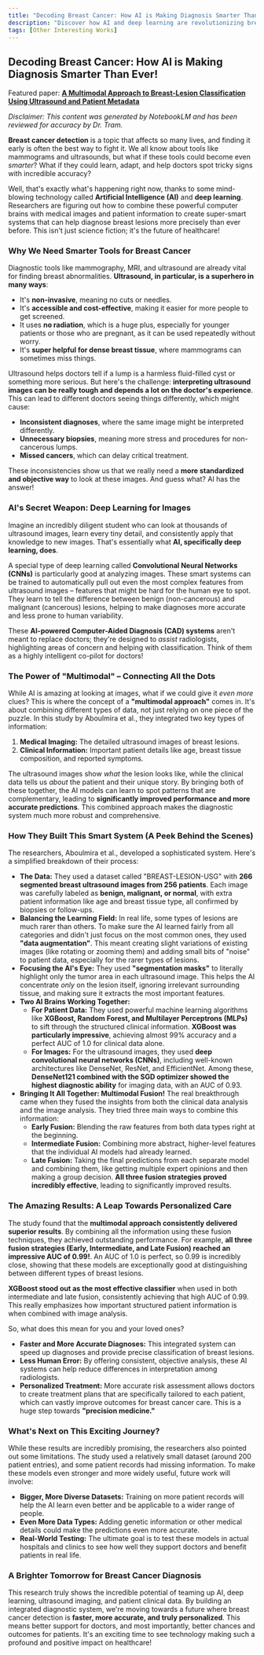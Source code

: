 ```yaml
---
title: "Decoding Breast Cancer: How AI is Making Diagnosis Smarter Than Ever!"
description: "Discover how AI and deep learning are revolutionizing breast cancer diagnosis by combining ultrasound imaging with patient data. Learn how this multimodal approach achieves 99% accuracy, reduces diagnostic errors, and paves the way for faster, more personalized breast cancer detection and treatment."
tags: [Other Interesting Works]
---
```

## Decoding Breast Cancer: How AI is Making Diagnosis Smarter Than Ever!

Featured paper: [**A Multimodal Approach to Breast-Lesion Classification Using Ultrasound and Patient Metadata**](https://n2t.net/ark:/32155/IJCEDS.v4i1.80)

*Disclaimer: This content was generated by NotebookLM and has been reviewed for accuracy by Dr. Tram.*

**Breast cancer detection** is a topic that affects so many lives, and finding it early is often the best way to fight it. We all know about tools like mammograms and ultrasounds, but what if these tools could become even *smarter*? What if they could learn, adapt, and help doctors spot tricky signs with incredible accuracy?

Well, that's exactly what's happening right now, thanks to some mind-blowing technology called **Artificial Intelligence (AI)** and **deep learning**. Researchers are figuring out how to combine these powerful computer brains with medical images and patient information to create super-smart systems that can help diagnose breast lesions more precisely than ever before. This isn't just science fiction; it's the future of healthcare!

### Why We Need Smarter Tools for Breast Cancer

Diagnostic tools like mammography, MRI, and ultrasound are already vital for finding breast abnormalities. **Ultrasound, in particular, is a superhero in many ways**:
*   It's **non-invasive**, meaning no cuts or needles.
*   It's **accessible and cost-effective**, making it easier for more people to get screened.
*   It uses **no radiation**, which is a huge plus, especially for younger patients or those who are pregnant, as it can be used repeatedly without worry.
*   It's **super helpful for dense breast tissue**, where mammograms can sometimes miss things.

Ultrasound helps doctors tell if a lump is a harmless fluid-filled cyst or something more serious. But here's the challenge: **interpreting ultrasound images can be really tough and depends a lot on the doctor's experience**. This can lead to different doctors seeing things differently, which might cause:
*   **Inconsistent diagnoses**, where the same image might be interpreted differently.
*   **Unnecessary biopsies**, meaning more stress and procedures for non-cancerous lumps.
*   **Missed cancers**, which can delay critical treatment.

These inconsistencies show us that we really need a **more standardized and objective way** to look at these images. And guess what? AI has the answer!

### AI's Secret Weapon: Deep Learning for Images

Imagine an incredibly diligent student who can look at thousands of ultrasound images, learn every tiny detail, and consistently apply that knowledge to new images. That's essentially what **AI, specifically deep learning, does**.

A special type of deep learning called **Convolutional Neural Networks (CNNs)** is particularly good at analyzing images. These smart systems can be trained to automatically pull out even the most complex features from ultrasound images – features that might be hard for the human eye to spot. They learn to tell the difference between benign (non-cancerous) and malignant (cancerous) lesions, helping to make diagnoses more accurate and less prone to human variability.

These **AI-powered Computer-Aided Diagnosis (CAD) systems** aren't meant to replace doctors; they're designed to *assist* radiologists, highlighting areas of concern and helping with classification. Think of them as a highly intelligent co-pilot for doctors!

### The Power of "Multimodal" – Connecting All the Dots

While AI is amazing at looking at images, what if we could give it *even more* clues? This is where the concept of a **"multimodal approach"** comes in. It's about combining different types of data, not just relying on one piece of the puzzle. In this study by Aboulmira et al., they integrated two key types of information:

1.  **Medical Imaging:** The detailed ultrasound images of breast lesions.
2.  **Clinical Information:** Important patient details like age, breast tissue composition, and reported symptoms.

The ultrasound images show *what* the lesion looks like, while the clinical data tells us *about* the patient and their unique story. By bringing both of these together, the AI models can learn to spot patterns that are complementary, leading to **significantly improved performance and more accurate predictions**. This combined approach makes the diagnostic system much more robust and comprehensive.

### How They Built This Smart System (A Peek Behind the Scenes)

The researchers, Aboulmira et al., developed a sophisticated system. Here's a simplified breakdown of their process:

*   **The Data:** They used a dataset called "BREAST-LESION-USG" with **266 segmented breast ultrasound images from 256 patients**. Each image was carefully labeled as **benign, malignant, or normal**, with extra patient information like age and breast tissue type, all confirmed by biopsies or follow-ups.
*   **Balancing the Learning Field:** In real life, some types of lesions are much rarer than others. To make sure the AI learned fairly from all categories and didn't just focus on the most common ones, they used **"data augmentation"**. This meant creating slight variations of existing images (like rotating or zooming them) and adding small bits of "noise" to patient data, especially for the rarer types of lesions.
*   **Focusing the AI's Eye:** They used **"segmentation masks"** to literally highlight only the tumor area in each ultrasound image. This helps the AI concentrate *only* on the lesion itself, ignoring irrelevant surrounding tissue, and making sure it extracts the most important features.
*   **Two AI Brains Working Together:**
    *   **For Patient Data:** They used powerful machine learning algorithms like **XGBoost, Random Forest, and Multilayer Perceptrons (MLPs)** to sift through the structured clinical information. **XGBoost was particularly impressive**, achieving almost 99% accuracy and a perfect AUC of 1.0 for clinical data alone.
    *   **For Images:** For the ultrasound images, they used **deep convolutional neural networks (CNNs)**, including well-known architectures like DenseNet, ResNet, and EfficientNet. Among these, **DenseNet121 combined with the SGD optimizer showed the highest diagnostic ability** for imaging data, with an AUC of 0.93.
*   **Bringing It All Together: Multimodal Fusion!** The real breakthrough came when they fused the insights from both the clinical data analysis and the image analysis. They tried three main ways to combine this information:
    *   **Early Fusion:** Blending the raw features from both data types right at the beginning.
    *   **Intermediate Fusion:** Combining more abstract, higher-level features that the individual AI models had already learned.
    *   **Late Fusion:** Taking the final predictions from each separate model and combining them, like getting multiple expert opinions and then making a group decision. **All three fusion strategies proved incredibly effective**, leading to significantly improved results.

### The Amazing Results: A Leap Towards Personalized Care

The study found that the **multimodal approach consistently delivered superior results**. By combining all the information using these fusion techniques, they achieved outstanding performance. For example, **all three fusion strategies (Early, Intermediate, and Late Fusion) reached an impressive AUC of 0.99!**. An AUC of 1.0 is perfect, so 0.99 is incredibly close, showing that these models are exceptionally good at distinguishing between different types of breast lesions.

**XGBoost stood out as the most effective classifier** when used in both intermediate and late fusion, consistently achieving that high AUC of 0.99. This really emphasizes how important structured patient information is when combined with image analysis.

So, what does this mean for you and your loved ones?
*   **Faster and More Accurate Diagnoses:** This integrated system can speed up diagnoses and provide precise classification of breast lesions.
*   **Less Human Error:** By offering consistent, objective analysis, these AI systems can help reduce differences in interpretation among radiologists.
*   **Personalized Treatment:** More accurate risk assessment allows doctors to create treatment plans that are specifically tailored to each patient, which can vastly improve outcomes for breast cancer care. This is a huge step towards **"precision medicine."**

### What's Next on This Exciting Journey?

While these results are incredibly promising, the researchers also pointed out some limitations. The study used a relatively small dataset (around 200 patient entries), and some patient records had missing information. To make these models even stronger and more widely useful, future work will involve:
*   **Bigger, More Diverse Datasets:** Training on more patient records will help the AI learn even better and be applicable to a wider range of people.
*   **Even More Data Types:** Adding genetic information or other medical details could make the predictions even more accurate.
*   **Real-World Testing:** The ultimate goal is to test these models in actual hospitals and clinics to see how well they support doctors and benefit patients in real life.

### A Brighter Tomorrow for Breast Cancer Diagnosis

This research truly shows the incredible potential of teaming up AI, deep learning, ultrasound imaging, and patient clinical data. By building an integrated diagnostic system, we're moving towards a future where breast cancer detection is **faster, more accurate, and truly personalized**. This means better support for doctors, and most importantly, better chances and outcomes for patients. It's an exciting time to see technology making such a profound and positive impact on healthcare!
